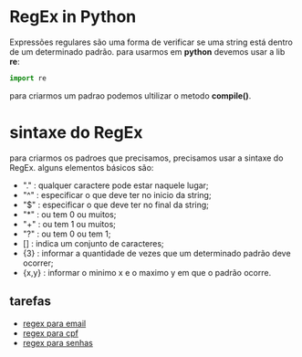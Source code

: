 # RegEx in Python

Expressões regulares são uma forma de verificar se uma string está dentro de um determinado padrão. para usarmos em **python** devemos usar a lib **re**:

```python
import re

```

para criarmos um padrao podemos ultilizar o metodo **compile()**.

# sintaxe do RegEx

para criarmos os padroes que precisamos, precisamos usar a sintaxe do RegEx. alguns elementos básicos são:

-   "." : qualquer caractere pode estar naquele lugar;
-   "^" : especificar o que deve ter no inicio da string;
-   "$" : especificar o que deve ter no final da string;
-   "*" : ou tem 0 ou muitos;
-   "+" : ou tem 1 ou muitos;
-   "?" : ou tem 0 ou tem 1;
-   []  : indica um conjunto de caracteres;
-   {3} : informar a quantidade de vezes que um determinado padrão deve ocorrer;
-   {x,y} : informar o minimo x e o maximo y em que o padrão ocorre.

## tarefas 

- [regex para email]()
- [regex para cpf]()
- [regex para senhas]()